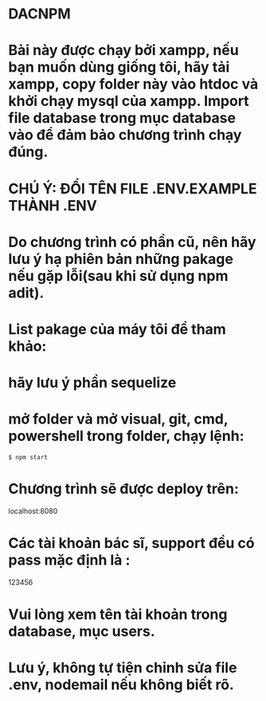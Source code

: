 # DACNPM
 # Bài này được chạy bởi xampp, nếu bạn muốn dùng giống tôi, hãy tải xampp, copy folder này vào htdoc và khởi chạy mysql của xampp. Import file database trong mục database vào để đảm bảo chương trình chạy đúng.

 # CHÚ Ý: ĐỔI TÊN FILE .ENV.EXAMPLE THÀNH .ENV
 
 # Do chương trình có phần cũ, nên hãy lưu ý hạ phiên bản những pakage nếu gặp lỗi(sau khi sử dụng npm adit).
 
 # List pakage của máy tôi để tham khảo:
 <!-- ├── @babel/core@7.26.10
 ├── @babel/node@7.26.0
 ├── @babel/preset-env@7.26.9
 ├── bcryptjs@2.4.3
 ├── bluebird@3.7.2
 ├── body-parser@1.20.3
 ├── connect-flash@0.1.1
 ├── connect-session-sequelize@6.1.1
 ├── cookie-parser@1.4.7
 ├── cors@2.8.5
 ├── dotenv@8.6.0
 ├── ejs@3.1.10
 ├── elasticsearch@16.6.0
 ├── express-ejs-extend@0.0.1
 ├── express-mysql-session@3.0.3
 ├── express-session@1.18.1
 ├── express-validator@6.15.0
 ├── express@4.21.2
 ├── faker@4.1.0
 ├── lodash@4.17.21
 ├── method-override@3.0.0
 ├── minizip-asm.js@1.0.10
 ├── moment@2.30.1
 ├── multer@1.4.4
 ├── mysql@2.18.1
 ├── mysql2@3.13.0
 ├── nodemailer@6.10.0
 ├── nodemon@3.1.9
 ├── passport-local@1.0.0
 ├── passport@0.7.0
 ├── remove-markdown@0.3.0
 ├── request@2.88.2
 ├── sequelize-cli@5.5.1
 ├── sequelize@5.22.5 
 ├── striptags@3.2.0
 └── uuid@3.4.0 -->
 
 # hãy lưu ý phần sequelize
 
 
 # mở folder và mở visual, git, cmd, powershell trong folder, chạy lệnh:
 
 ```
 $ npm start
 ```
 
 # Chương trình sẽ được deploy trên:
 
 localhost:8080
 
 # Các tài khoản bác sĩ, support đều có pass mặc định là :
 
 123456
 
 # Vui lòng xem tên tài khoản trong database, mục users.
 
 
 # Lưu ý, không tự tiện chỉnh sửa file .env, nodemail nếu không biết rõ.